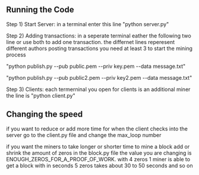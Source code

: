 ## Running the Code

Step 1) Start Server: in a terminal enter this line "python server.py"

Step 2) Adding transactions: in a seperate terminal eather the following two line or use both to add one transaction. the differnet lines
reperesent different authors posting transactions you need at least 3 to start the mining process

"python publish.py --pub public.pem --priv key.pem --data message.txt"

"python publish.py --pub public2.pem --priv key2.pem --data message.txt"

Step 3) Clients: each termerninal you open for clients is an additional miner the line is "python client.py"

## Changing the speed

if you want to reduce or add more time for when the client checks into the server go to the client.py file and change the max_loop number

if you want the miners to take longer or shorter time to mine a block add or shrink the amount of zeros in the block.py file the value 
you are changing is ENOUGH_ZEROS_FOR_A_PROOF_OF_WORK. with 4 zeros 1 miner is able to get a block with in seconds 5 zeros takes about 
30 to 50 seconds and so on 

